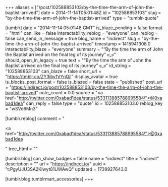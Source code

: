 +++
aliases = ["/post/102588853103/by-the-time-the-arm-of-john-the-baptist-arrived"]
date = 2014-11-14T05:01:48Z
id = "102588853103"
slug = "by-the-time-the-arm-of-john-the-baptist-arrived"
type = "tumblr-quote"

[tumblr]
date = "2014-11-14 05:01:48 GMT"
is_blaze_pending = false
format = "html"
can_like = false
interactability_reblog = "everyone"
can_reblog = false
can_send_in_message = true
blog_name = "indirect"
slug = "by-the-time-the-arm-of-john-the-baptist-arrived"
timestamp = 1415941308.0
interactability_blaze = "everyone"
summary = "“By the time the arm of John the Baptist arrived on the final leg of its journey” ಠ_ಠ"
should_open_in_legacy = true
text = "“By the time the arm of John the Baptist arrived on the final leg of its journey” ಠ_ಠ"
id_string = "102588853103"
can_blaze = false
short_url = "https://tmblr.co/ZY3jby1VYnQjl"
display_avatar = true
is_blocks_post_format = false
is_blazed = false
state = "published"
post_url = "https://indirect.io/post/102588853103/by-the-time-the-arm-of-john-the-baptist-arrived"
note_count = 0.0
source = "<a href=\"http://twitter.com/0xabad1dea/status/533113885788995584\">@0xabad1dea</a>"
can_reply = false
type = "quote"
id = 102588853103.0
reblog_key = "wSVd6Mn3"

[tumblr.reblog]
comment = "<p><a href=\"http://twitter.com/0xabad1dea/status/533113885788995584\">@0xabad1dea</a></p>"
tree_html = ""

[tumblr.blog]
can_show_badges = false
name = "indirect"
title = "indirect"
description = ""
url = "https://indirect.io/"
uuid = "t:PgyUJU3SA2Klwyt81UWAwQ"
updated = 1739927643.0

[tumblr.blog.tumblrmart_accessories]
+++
